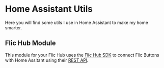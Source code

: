 # Home Assistant Utils
Here you will find some utils I use in Home Assistant to make my home smarter.

## Flic Hub Module
This module for your Flic Hub uses the [Flic Hub SDK](https://flic.io/flic-hub-sdk) to connect Flic Buttons with Home Assitant using their [REST API](https://developers.home-assistant.io/docs/api/rest).